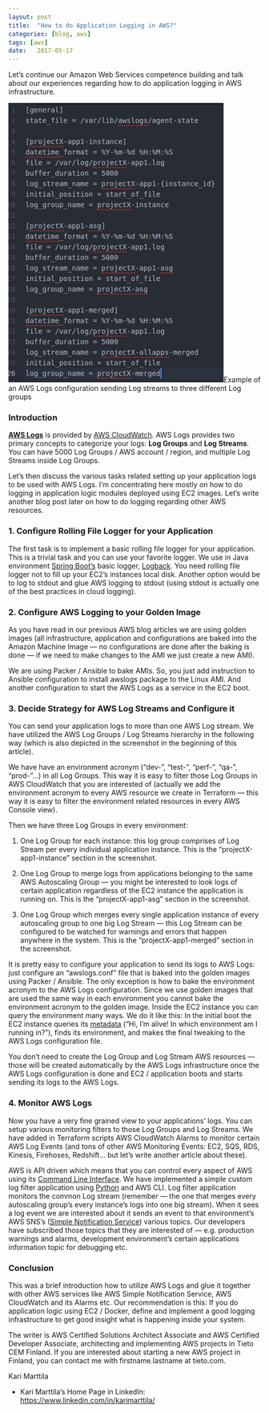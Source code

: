 ```yaml
---
layout:	post
title:	"How to do Application Logging in AWS?"
categories: [blog, aws]
tags: [aws]
date:	2017-05-17
---
```


  Let’s continue our Amazon Web Services competence building and talk about our experiences regarding how to do application logging in AWS infrastructure.

![](/img/1*gGMbUlvwsr4QEIufTm7Fqg.png)Example of an AWS Logs configuration sending Log streams to three different Log groups

### Introduction

[**AWS Logs**](http://docs.aws.amazon.com/AmazonCloudWatch/latest/logs/WhatIsCloudWatchLogs.html) is provided by [AWS CloudWatch](https://aws.amazon.com/cloudwatch/). AWS Logs provides two primary concepts to categorize your logs: **Log Groups** and **Log Streams**. You can have 5000 Log Groups / AWS account / region, and multiple Log Streams inside Log Groups.

Let’s then discuss the various tasks related setting up your application logs to be used with AWS Logs. I’m concentrating here mostly on how to do logging in application logic modules deployed using EC2 images. Let’s write another blog post later on how to do logging regarding other AWS resources.

### 1. Configure Rolling File Logger for your Application

The first task is to implement a basic rolling file logger for your application. This is a trivial task and you can use your favorite logger. We use in Java environment [Spring Boot’s](https://projects.spring.io/spring-boot/) basic logger, [Logback](https://logback.qos.ch/). You need rolling file logger not to fill up your EC2’s instances local disk. Another option would be to log to stdout and glue AWS logging to stdout (using stdout is actually one of the best practices in cloud logging).

### 2. Configure AWS Logging to your Golden Image

As you have read in our previous AWS blog articles we are using golden images (all infrastructure, application and configurations are baked into the Amazon Machine Image — no configurations are done after the baking is done — if we need to make changes to the AMI we just create a new AMI).

We are using Packer / Ansible to bake AMIs. So, you just add instruction to Ansible configuration to install awslogs package to the Linux AMI. And another configuration to start the AWS Logs as a service in the EC2 boot.

### 3. Decide Strategy for AWS Log Streams and Configure it

You can send your application logs to more than one AWS Log stream. We have utilized the AWS Log Groups / Log Streams hierarchy in the following way (which is also depicted in the screenshot in the beginning of this article).

We have have an environment acronym (“dev-”, “test-”, “perf-”, “qa-”, “prod-”…) in all Log Groups. This way it is easy to filter those Log Groups in AWS CloudWatch that you are interested of (actually we add the environment acronym to every AWS resource we create in Terraform — this way it is easy to filter the environment related resources in every AWS Console view).

Then we have three Log Groups in every environment:

1. One Log Group for each instance: this log group comprises of Log Stream per every individual application instance. This is the “projectX-app1-instance” section in the screenshot.

2. One Log Group to merge logs from applications belonging to the same AWS Autoscaling Group — you might be interested to look logs of certain application regardless of the EC2 instance the application is running on. This is the “projectX-app1-asg” section in the screenshot.

3. One Log Group which merges every single application instance of every autoscaling group to one big Log Stream — this Log Stream can be configured to be watched for warnings and errors that happen anywhere in the system. This is the “projectX-app1-merged” section in the screenshot.

It is pretty easy to configure your application to send its logs to AWS Logs: just configure an “awslogs.conf” file that is baked into the golden images using Packer / Ansible. The only exception is how to bake the environment acronym to the AWS Logs configuration. Since we use golden images that are used the same way in each environment you cannot bake the environment acronym to the golden image. Inside the EC2 instance you can query the environment many ways. We do it like this: In the initial boot the EC2 instance queries its [metadata](http://docs.aws.amazon.com/AWSEC2/latest/UserGuide/ec2-instance-metadata.html) (“Hi, I’m alive! In which environment am I running in?”), finds its environment, and makes the final tweaking to the AWS Logs configuration file.

You don’t need to create the Log Group and Log Stream AWS resources — those will be created automatically by the AWS Logs infrastructure once the AWS Logs configuration is done and EC2 / application boots and starts sending its logs to the AWS Logs.

### 4. Monitor AWS Logs

Now you have a very fine grained view to your applications’ logs. You can setup various monitoring filters to those Log Groups and Log Streams. We have added in Terraform scripts AWS CloudWatch Alarms to monitor certain AWS Log Events (and tons of other AWS Monitoring Events: EC2, SQS, RDS, Kinesis, Firehoses, Redshift… but let’s write another article about these).

AWS is API driven which means that you can control every aspect of AWS using its [Command Line Interface](https://aws.amazon.com/cli/). We have implemented a simple custom log filter application using [Python](https://www.python.org/) and AWS CLI. Log filter application monitors the common Log stream (remember — the one that merges every autoscaling group’s every instance’s logs into one big stream). When it sees a log event we are interested about it sends an event to that environment’s AWS SNS’s ([Simple Notification Service](https://aws.amazon.com/sns/)) various topics. Our developers have subscribed those topics that they are interested of — e.g. production warnings and alarms, development environment’s certain applications information topic for debugging etc.

### Conclusion

This was a brief introduction how to utilize AWS Logs and glue it together with other AWS services like AWS Simple Notification Service, AWS CloudWatch and its Alarms etc. Our recommendation is this: If you do application logic using EC2 / Docker, define and implement a good logging infrastructure to get good insight what is happening inside your system.

The writer is AWS Certified Solutions Architect Associate and AWS Certified Developer Associate, architecting and implementing AWS projects in Tieto CEM Finland. If you are interested about starting a new AWS project in Finland, you can contact me with firstname.lastname at tieto.com.

Kari Marttila

* Kari Marttila’s Home Page in LinkedIn: <https://www.linkedin.com/in/karimarttila/>
  